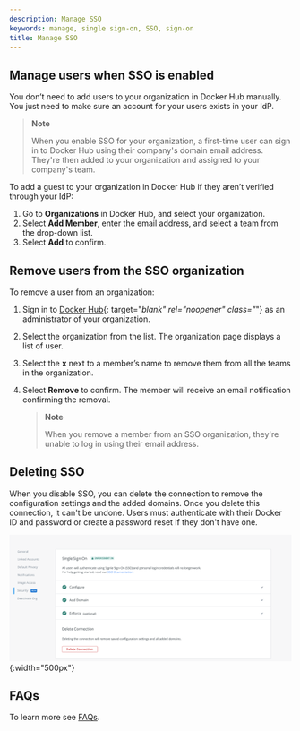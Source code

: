 ```yaml
---
description: Manage SSO
keywords: manage, single sign-on, SSO, sign-on
title: Manage SSO
---
```


## Manage users when SSO is enabled

You don’t need to add users to your organization in Docker Hub manually. You just need to make sure an account for your users exists in your IdP.

 > **Note**
 >
 > When you enable SSO for your organization, a first-time user can sign in to Docker Hub using their company's domain email address. They're then added to your organization and assigned to your company's team.

To add a guest to your organization in Docker Hub if they aren’t verified through your IdP:

1. Go to **Organizations** in Docker Hub, and select your organization.
2. Select **Add Member**, enter the email address, and select a team from the drop-down list.
3. Select **Add** to confirm.

## Remove users from the SSO organization

To remove a user from an organization:

1. Sign in to [Docker Hub](https://hub.docker.com){: target="_blank" rel="noopener" class="_"} as an administrator of your organization.
2. Select the organization from the list. The organization page displays a list of user.
3. Select the **x** next to a member’s name to remove them from all the teams in the organization.
4. Select **Remove** to confirm. The member will receive an email notification confirming the removal.

    > **Note**
    >
    > When you remove a member from an SSO organization, they're unable to log
    > in using their email address.


## Deleting SSO

When you disable SSO, you can delete the connection to remove the configuration settings and the added domains. Once you delete this connection, it can't be undone. Users must authenticate with their Docker ID and password or create a password reset if they don't have one.

![Delete SSO](/single-sign-on/images/delete-sso.png){:width="500px"}

## FAQs

To learn more see [FAQs](../faqs.md).
